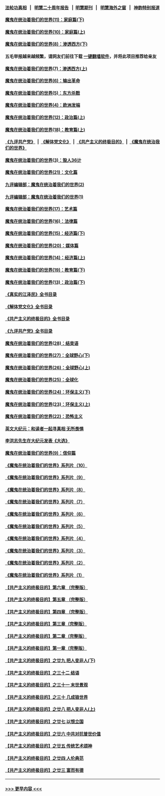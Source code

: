 #### [法轮功真相](https://github.com/gfw-breaker/truth/blob/master/README.md?t=0) &nbsp;&nbsp;|&nbsp;&nbsp; [明慧二十周年报告](https://github.com/gfw-breaker/mh-reports/blob/master/README.md?t=0) &nbsp;&nbsp;|&nbsp;&nbsp;[明慧期刊](https://github.com/gfw-breaker/mh-qikan) &nbsp;&nbsp;|&nbsp;&nbsp; [明慧海外之窗](https://github.com/gfw-breaker/mh-news/blob/master/README.md?t=0) &nbsp;&nbsp;|&nbsp;&nbsp; [神韵特别报道](https://github.com/gfw-breaker/mh-news/blob/master/shenyun.md?t=0)
#### [魔鬼在统治着我们的世界(11)：家庭篇(下)](../pages/nsc422/n10440961.md?t=12121401) 
#### [魔鬼在统治着我们的世界(10)：家庭篇(上)](../pages/nsc422/n10435448.md?t=12121401) 
#### [魔鬼在统治着我们的世界(8)：渗透西方(下)](../pages/nsc422/n10429603.md?t=12121401) 
#### 五毛举报越来越频繁，请网友们前往下载 [一键翻墙软件](https://github.com/gfw-breaker/ssr-accounts)，并将此项目推荐给亲友
#### [魔鬼在统治着我们的世界(7)：渗透西方(上)](../pages/nsc422/n10426013.md?t=12121401) 
#### [魔鬼在统治着我们的世界(6)：输出革命](../pages/nsc422/n10421536.md?t=12121401) 
#### [魔鬼在统治着我们的世界(5)：东方杀戮](../pages/nsc422/n10417707.md?t=12121401) 
#### [魔鬼在统治着我们的世界(4)：欧洲发端](../pages/nsc422/n10414890.md?t=12121401) 
#### [魔鬼在统治着我们的世界(12)：政治篇(上)](../pages/nsc422/n10444576.md?t=12121401) 
#### [魔鬼在统治着我们的世界(18)：教育篇(上)](../pages/nsc422/n10526970.md?t=12121401) 
#### [《九评共产党》](https://github.com/begood0513/9ping.md/blob/master/README.md) &nbsp;|&nbsp; [《解体党文化》](../../../../jtdwh.md/blob/master/README.md)  &nbsp;|&nbsp; [《共产主义的终极目的》](../../../../gczydzjmd.md/blob/master/README.md) &nbsp;|&nbsp; [《魔鬼在统治我们的世界》](../../../../mgztzwmdsj.md/blob/master/README.md) 
#### [魔鬼在统治着我们的世界(3)：毁人36计](../pages/nsc422/n10411583.md?t=12121401) 
#### [魔鬼在统治着我们的世界(21)：文化篇](../pages/nsc422/n10597706.md?t=12121401) 
#### [九评编辑部：魔鬼在统治着我们的世界(2)](../pages/nsc422/n10410036.md?t=12121401) 
#### [九评编辑部：魔鬼在统治着我们的世界(1)](../pages/nsc422/n10406825.md?t=12121401) 
#### [魔鬼在统治着我们的世界(17)：艺术篇](../pages/nsc422/n10499093.md?t=12121401) 
#### [魔鬼在统治着我们的世界(16)：法律篇](../pages/nsc422/n10485969.md?t=12121401) 
#### [魔鬼在统治着我们的世界(15)：经济篇(下)](../pages/nsc422/n10469975.md?t=12121401) 
#### [魔鬼在统治着我们的世界(20)：媒体篇](../pages/nsc422/n10586579.md?t=12121401) 
#### [魔鬼在统治着我们的世界(14)：经济篇(上)](../pages/nsc422/n10457370.md?t=12121401) 
#### [魔鬼在统治着我们的世界(19)：教育篇(下)](../pages/nsc422/n10564808.md?t=12121401) 
#### [魔鬼在统治着我们的世界(13)：政治篇(下)](../pages/nsc422/n10448270.md?t=12121401) 
#### [《真实的江泽民》全书目录](../pages/nsc422/n13721399.md?t=12121401) 
#### [《解体党文化》全书目录](../pages/nsc422/n13721157.md?t=12121401) 
#### [《共产主义的终极目的》全书目录](../pages/nsc422/n13721048.md?t=12121401) 
#### [《九评共产党》全书目录](../pages/nsc422/n13708085.md?t=12121401) 
#### [魔鬼在统治着我们的世界(28)：结束语](../pages/nsc422/n10936246.md?t=12121401) 
#### [魔鬼在统治着我们的世界(27)：全球野心(下)](../pages/nsc422/n10928319.md?t=12121401) 
#### [魔鬼在统治着我们的世界(26)：全球野心(上)](../pages/nsc422/n10900318.md?t=12121401) 
#### [魔鬼在统治着我们的世界(25)：全球化](../pages/nsc422/n10788205.md?t=12121401) 
#### [魔鬼在统治着我们的世界(24)：环保主义(下)](../pages/nsc422/n10695307.md?t=12121401) 
#### [魔鬼在统治着我们的世界(23)：环保主义(上)](../pages/nsc422/n10688613.md?t=12121401) 
#### [魔鬼在统治着我们的世界(22)：恐怖主义](../pages/nsc422/n10614727.md?t=12121401) 
#### [英文大纪元：和读者一起寻真相 无所畏惧](../pages/nsc422/n12542027.md?t=12121401) 
#### [李洪志先生在大纪元发表《大选》](../pages/nsc422/n12534746.md?t=12121401) 
#### [魔鬼在统治着我们的世界(9)：信仰篇](../pages/nsc422/n10432159.md?t=12121401) 
#### [《魔鬼在统治着我们的世界》系列片（10）](../pages/nsc422/n12292670.md?t=12121401) 
#### [《魔鬼在统治着我们的世界》系列片（9）](../pages/nsc422/n12290859.md?t=12121401) 
#### [《魔鬼在统治着我们的世界》系列片（8）](../pages/nsc422/n12287445.md?t=12121401) 
#### [《魔鬼在统治着我们的世界》系列片（7）](../pages/nsc422/n12283425.md?t=12121401) 
#### [《魔鬼在统治着我们的世界》系列片（6）](../pages/nsc422/n12282314.md?t=12121401) 
#### [《魔鬼在统治着我们的世界》系列片（5）](../pages/nsc422/n12281419.md?t=12121401) 
#### [《魔鬼在统治着我们的世界》系列片（4）](../pages/nsc422/n12274024.md?t=12121401) 
#### [《魔鬼在统治着我们的世界》系列片（3）](../pages/nsc422/n12271322.md?t=12121401) 
#### [《魔鬼在统治着我们的世界》系列片（2）](../pages/nsc422/n12269049.md?t=12121401) 
#### [《魔鬼在统治着我们的世界》系列片（1）](../pages/nsc422/n12267575.md?t=12121401) 
#### [【共产主义的终极目的】第六章 （完整版）](../pages/nsc422/n11428913.md?t=12121401) 
#### [【共产主义的终极目的】第五章 （完整版）](../pages/nsc422/n11428912.md?t=12121401) 
#### [【共产主义的终极目的】第四章 （完整版）](../pages/nsc422/n11428907.md?t=12121401) 
#### [【共产主义的终极目的】第三章（完整版）](../pages/nsc422/n11428848.md?t=12121401) 
#### [【共产主义的终极目的】第二章（完整版）](../pages/nsc422/n11428831.md?t=12121401) 
#### [【共产主义的终极目的】第一章（完整版）](../pages/nsc422/n11417651.md?t=12121401) 
#### [【共产主义的终极目的】之廿九 把人变非人(下)](../pages/nsc422/n11344140.md?t=12121401) 
#### [【共产主义的终极目的】之三十二 结语](../pages/nsc422/n11360535.md?t=12121401) 
#### [【共产主义的终极目的】之三十一 末世景观](../pages/nsc422/n11351129.md?t=12121401) 
#### [【共产主义的终极目的】之三十 几成狼世界](../pages/nsc422/n11348280.md?t=12121401) 
#### [【共产主义的终极目的】之廿八 把人变非人(上)](../pages/nsc422/n11340492.md?t=12121401) 
#### [【共产主义的终极目的】之廿七 以恨立国](../pages/nsc422/n11336944.md?t=12121401) 
#### [【共产主义的终极目的】之廿六 中共对抗普世价值](../pages/nsc422/n11324785.md?t=12121401) 
#### [【共产主义的终极目的】之廿五 传统艺术颂神](../pages/nsc422/n11296396.md?t=12121401) 
#### [【共产主义的终极目的】之廿四 人伦典范](../pages/nsc422/n11296397.md?t=12121401) 
#### [【共产主义的终极目的】之廿三 富而有德](../pages/nsc422/n11283598.md?t=12121401) 

----
#### [ >>> 更早内容 <<< ](../indexes/nsc422-earlier.md)
